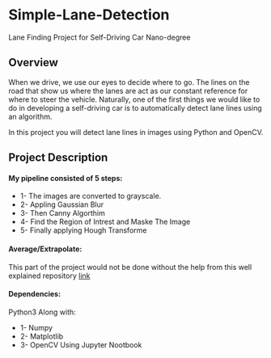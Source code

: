 # Simple-Lane-Detection
Lane Finding Project for Self-Driving Car Nano-degree 

## Overview
When we drive, we use our eyes to decide where to go. The lines on the road that show us where the lanes are act as our constant reference for where to steer the vehicle. Naturally, one of the first things we would like to do in developing a self-driving car is to automatically detect lane lines using an algorithm.

In this project you will detect lane lines in images using Python and OpenCV.

## Project Description 

#### My pipeline consisted of 5 steps:
  * 1- The images are converted to grayscale.
  * 2- Appling Gaussian Blur
  * 3- Then Canny Algorthim  
  * 4- Find the Region of Intrest and Maske The Image
  * 5- Finally applying Hough Transforme
  
#### Average/Extrapolate:
This part of the project would not be done without the help from this well explained repository [link](https://github.com/gongf05/udacity-self-driving-car-projects/tree/master/Term1-P1-lane-line)

#### Dependencies:
Python3 Along with:
  * 1- Numpy
  * 2- Matplotlib
  * 3- OpenCV
Using Jupyter Nootbook


